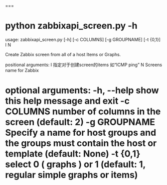 
===
# python zabbixapi_screen.py -h
usage: zabbixapi_screen.py [-h] [-c COLUMNS] [-g GROUPNAME] [-t {0,1}] I N

Create Zabbix screen from all of a host Items or Graphs.

positional arguments:
  I             指定对于创建screen的items 如“ICMP ping”
  N             Screens name for Zabbix

optional arguments:
  -h, --help    show this help message and exit
  -c COLUMNS    number of columns in the screen (default: 2)
  -g GROUPNAME  Specify a name for host groups and the groups must contain the
                host or template (default: None)
  -t {0,1}      select 0 ( graphs ) or 1 (default: 1, regular simple graphs or
                items)
===
